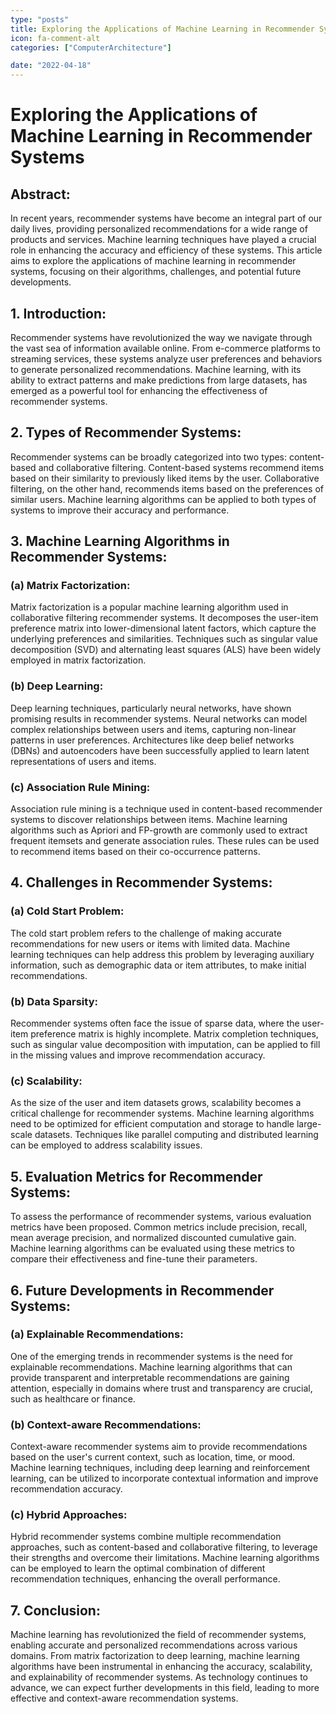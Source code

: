 ```yaml
---
type: "posts"
title: Exploring the Applications of Machine Learning in Recommender Systems
icon: fa-comment-alt
categories: ["ComputerArchitecture"]

date: "2022-04-18"
---
```




# Exploring the Applications of Machine Learning in Recommender Systems

## Abstract:
In recent years, recommender systems have become an integral part of our daily lives, providing personalized recommendations for a wide range of products and services. Machine learning techniques have played a crucial role in enhancing the accuracy and efficiency of these systems. This article aims to explore the applications of machine learning in recommender systems, focusing on their algorithms, challenges, and potential future developments.

## 1. Introduction:
Recommender systems have revolutionized the way we navigate through the vast sea of information available online. From e-commerce platforms to streaming services, these systems analyze user preferences and behaviors to generate personalized recommendations. Machine learning, with its ability to extract patterns and make predictions from large datasets, has emerged as a powerful tool for enhancing the effectiveness of recommender systems.

## 2. Types of Recommender Systems:
Recommender systems can be broadly categorized into two types: content-based and collaborative filtering. Content-based systems recommend items based on their similarity to previously liked items by the user. Collaborative filtering, on the other hand, recommends items based on the preferences of similar users. Machine learning algorithms can be applied to both types of systems to improve their accuracy and performance.

## 3. Machine Learning Algorithms in Recommender Systems:
### (a) Matrix Factorization:
Matrix factorization is a popular machine learning algorithm used in collaborative filtering recommender systems. It decomposes the user-item preference matrix into lower-dimensional latent factors, which capture the underlying preferences and similarities. Techniques such as singular value decomposition (SVD) and alternating least squares (ALS) have been widely employed in matrix factorization.

### (b) Deep Learning:
Deep learning techniques, particularly neural networks, have shown promising results in recommender systems. Neural networks can model complex relationships between users and items, capturing non-linear patterns in user preferences. Architectures like deep belief networks (DBNs) and autoencoders have been successfully applied to learn latent representations of users and items.

### (c) Association Rule Mining:
Association rule mining is a technique used in content-based recommender systems to discover relationships between items. Machine learning algorithms such as Apriori and FP-growth are commonly used to extract frequent itemsets and generate association rules. These rules can be used to recommend items based on their co-occurrence patterns.

## 4. Challenges in Recommender Systems:
### (a) Cold Start Problem:
The cold start problem refers to the challenge of making accurate recommendations for new users or items with limited data. Machine learning techniques can help address this problem by leveraging auxiliary information, such as demographic data or item attributes, to make initial recommendations.

### (b) Data Sparsity:
Recommender systems often face the issue of sparse data, where the user-item preference matrix is highly incomplete. Matrix completion techniques, such as singular value decomposition with imputation, can be applied to fill in the missing values and improve recommendation accuracy.

### (c) Scalability:
As the size of the user and item datasets grows, scalability becomes a critical challenge for recommender systems. Machine learning algorithms need to be optimized for efficient computation and storage to handle large-scale datasets. Techniques like parallel computing and distributed learning can be employed to address scalability issues.

## 5. Evaluation Metrics for Recommender Systems:
To assess the performance of recommender systems, various evaluation metrics have been proposed. Common metrics include precision, recall, mean average precision, and normalized discounted cumulative gain. Machine learning algorithms can be evaluated using these metrics to compare their effectiveness and fine-tune their parameters.

## 6. Future Developments in Recommender Systems:
### (a) Explainable Recommendations:
One of the emerging trends in recommender systems is the need for explainable recommendations. Machine learning algorithms that can provide transparent and interpretable recommendations are gaining attention, especially in domains where trust and transparency are crucial, such as healthcare or finance.

### (b) Context-aware Recommendations:
Context-aware recommender systems aim to provide recommendations based on the user's current context, such as location, time, or mood. Machine learning techniques, including deep learning and reinforcement learning, can be utilized to incorporate contextual information and improve recommendation accuracy.

### (c) Hybrid Approaches:
Hybrid recommender systems combine multiple recommendation approaches, such as content-based and collaborative filtering, to leverage their strengths and overcome their limitations. Machine learning algorithms can be employed to learn the optimal combination of different recommendation techniques, enhancing the overall performance.

## 7. Conclusion:
Machine learning has revolutionized the field of recommender systems, enabling accurate and personalized recommendations across various domains. From matrix factorization to deep learning, machine learning algorithms have been instrumental in enhancing the accuracy, scalability, and explainability of recommender systems. As technology continues to advance, we can expect further developments in this field, leading to more effective and context-aware recommendation systems.
